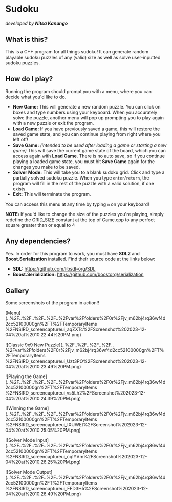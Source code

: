 # Sudoku

*developed by **Nitsa Kanungo***

## What is this?

This is a C++ program for all things sudoku! It can generate random playable sudoku puzzles of any (valid) size as well
as solve user-inputted sudoku puzzles.

## How do I play?

Running the program should prompt you with a menu, where you can decide what you'd like to do.

- **New Game:** This will generate a new random puzzle. You can click on boxes and type numbers using your keyboard.
  When you accurately solve the puzzle, another menu will pop up prompting you to play again with a new puzzle or
  exit the program.
- **Load Game:** If you have previously saved a game, this will restore the saved game state, and you can continue
  playing from right where you left off!
- **Save Game:** *(intended to be used after loading a game or starting a new game)* This will save the current game
  state of the board, which you can access again with **Load Game**. There is no auto save, so if you continue
  playing a loaded game state, you must hit **Save Game** again for the changes you make to be saved.
- **Solver Mode:** This will take you to a blank sudoku grid. Click and type a partially solved sudoku puzzle. When
  you type `enter`/`return`, the program will fill in the rest of the puzzle with a valid solution, if one exists.
- **Exit:** This will terminate the program.

You can access this menu at any time by typing `m` on your keyboard!

**NOTE:** If you'd like to change the size of the puzzles you're playing, simply redefine the GRID_SIZE constant at the
top of Game.cpp to any perfect square greater than or equal to 4

## Any dependencies?

Yes. In order for this program to work, you must have **SDL2** and **Boost.Serialization** installed. Find their source
code at the links below:

- **SDL:**                  https://github.com/libsdl-org/SDL
- **Boost.Serialization:**  https://github.com/boostorg/serialization

## Gallery

Some screenshots of the program in action!!

[Menu](..%2F..%2F..%2F..%2F..%2Fvar%2Ffolders%2F0r%2Fjv_m62bj4rq36wf4d2cc52100000gn%2FT%2FTemporaryItems
%2FNSIRD_screencaptureui_aqZXTc%2FScreenshot%202023-12-04%20at%2010.22.44%20PM.png)

![Classic 9x9 New Puzzle](..%2F..%2F..%2F..%2F..
%2Fvar%2Ffolders%2F0r%2Fjv_m62bj4rq36wf4d2cc52100000gn%2FT%2FTemporaryItems
%2FNSIRD_screencaptureui_Uzt3PO%2FScreenshot%202023-12-04%20at%2010.23.49%20PM.png)

![Playing the Game](..%2F..%2F..%2F..%2F..%2Fvar%2Ffolders%2F0r%2Fjv_m62bj4rq36wf4d2cc52100000gn%2FT%2FTemporaryItems
%2FNSIRD_screencaptureui_vs5Lh2%2FScreenshot%202023-12-04%20at%2010.24.39%20PM.png)

![Winning the Game](..%2F..%2F..%2F..%2F..%2Fvar%2Ffolders%2F0r%2Fjv_m62bj4rq36wf4d2cc52100000gn%2FT%2FTemporaryItems
%2FNSIRD_screencaptureui_IXUWEt%2FScreenshot%202023-12-04%20at%2010.25.05%20PM.png)

![Solver Mode Input](..%2F..%2F..%2F..%2F..%2Fvar%2Ffolders%2F0r%2Fjv_m62bj4rq36wf4d2cc52100000gn%2FT%2FTemporaryItems
%2FNSIRD_screencaptureui_cqIYVm%2FScreenshot%202023-12-04%20at%2010.26.25%20PM.png)

![Solver Mode Output](..%2F..%2F..%2F..%2F..%2Fvar%2Ffolders%2F0r%2Fjv_m62bj4rq36wf4d2cc52100000gn%2FT%2FTemporaryItems
%2FNSIRD_screencaptureui_FFD3H5%2FScreenshot%202023-12-04%20at%2010.26.49%20PM.png)